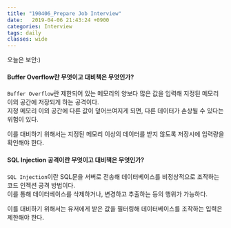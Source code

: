 ```yaml
---
title: "190406_Prepare Job Interview"
date:   2019-04-06 21:43:24 +0900
categories: Interview
tags: daily
classes: wide
---
```


오늘은 보안:)  
  
#### Buffer Overflow란 무엇이고 대비책은 무엇인가? 

`Buffer Overflow`란 제한되어 있는 메모리의 양보다 많은 값을 입력해 지정된 메모리 이외 공간에 저장되게 하는 공격이다.  
지정 메모리 이외 공간에 다른 값이 덮어쓰여지게 되면, 다른 데이터가 손상될 수 있다는 위험이 있다.  
  
이를 대비하기 위해서는 지정된 메모리 이상의 데이터를 받지 않도록 저장시에 입력량을 확인해야 한다.  

#### SQL Injection 공격이란 무엇이고 대비책은 무엇인가?  

`SQL Injection`이란 SQL문을 서버로 전송해 데이터베이스를 비정상적으로 조작하는 코드 인젝션 공격 방법이다.  
이를 통해 데이터베이스를 삭제하거나, 변경하고 추출하는 등의 행위가 가능하다.  

이를 대비하기 위해서는 유저에게 받은 값을 필터링해 데이터베이스를 조작하는 입력은 제한해야 한다.  